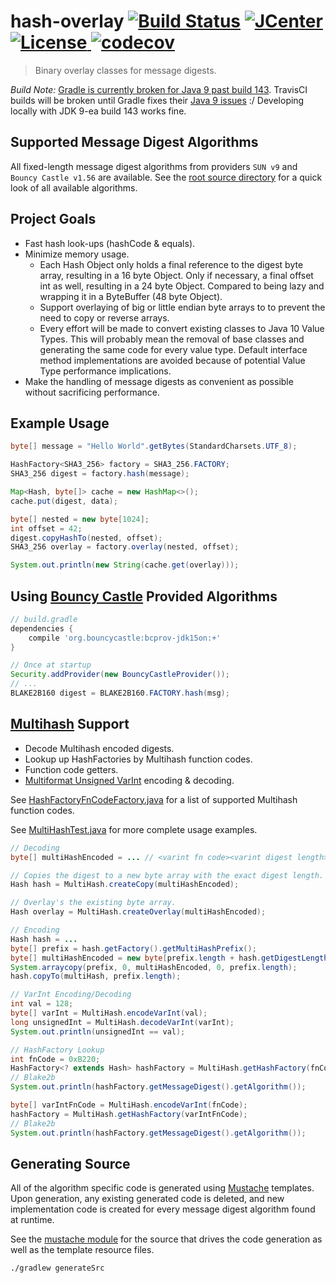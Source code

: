 # hash-overlay [![Build Status](https://travis-ci.org/comodal/hash-overlay.svg)](https://travis-ci.org/comodal/hash-overlay) [![JCenter](https://api.bintray.com/packages/comodal/libraries/hash-overlay/images/download.svg) ](https://bintray.com/comodal/libraries/hash-overlay/_latestVersion) [![License](http://img.shields.io/badge/license-Apache--2-blue.svg?style=flat) ](LICENSE) [![codecov](https://codecov.io/gh/comodal/hash-overlay/branch/master/graph/badge.svg)](https://codecov.io/gh/comodal/hash-overlay)

> Binary overlay classes for message digests.

*Build Note:* [Gradle is currently broken for Java 9 past build 143](https://github.com/gradle/gradle/issues/1095). TravisCI builds will be broken until Gradle fixes their [Java 9 issues](https://github.com/gradle/gradle/issues?utf8=%E2%9C%93&q=is%3Aissue%20is%3Aopen%20Java%209) :/ Developing locally with JDK 9-ea build 143 works fine.

## Supported Message Digest Algorithms

All fixed-length message digest algorithms from providers `SUN v9` and `Bouncy Castle v1.56` are available.  See the [root source directory](src/systems.comodal.hash_overlay/java/systems/comodal/hash) for a quick look of all available algorithms.

## Project Goals

* Fast hash look-ups (hashCode & equals).
* Minimize memory usage.
  * Each Hash Object only holds a final reference to the digest byte array, resulting in a 16 byte Object.  Only if necessary, a final offset int as well, resulting in a 24 byte Object.  Compared to being lazy and wrapping it in a ByteBuffer (48 byte Object).
  * Support overlaying of big or little endian byte arrays to to prevent the need to copy or reverse arrays.
  * Every effort will be made to convert existing classes to Java 10 Value Types.  This will probably mean the removal of base classes and generating the same code for every value type.  Default interface method implementations are avoided because of potential Value Type performance implications.
* Make the handling of message digests as convenient as possible without sacrificing performance.

## Example Usage

```java
byte[] message = "Hello World".getBytes(StandardCharsets.UTF_8);

HashFactory<SHA3_256> factory = SHA3_256.FACTORY;
SHA3_256 digest = factory.hash(message);

Map<Hash, byte[]> cache = new HashMap<>();
cache.put(digest, data);

byte[] nested = new byte[1024];
int offset = 42;
digest.copyHashTo(nested, offset);
SHA3_256 overlay = factory.overlay(nested, offset);

System.out.println(new String(cache.get(overlay)));
```

## Using [Bouncy Castle](https://www.bouncycastle.org/) Provided Algorithms

```groovy
// build.gradle
dependencies {
    compile 'org.bouncycastle:bcprov-jdk15on:+'
}
```

```java
// Once at startup
Security.addProvider(new BouncyCastleProvider());
// ...
BLAKE2B160 digest = BLAKE2B160.FACTORY.hash(msg);

```

## [Multihash](https://github.com/multiformats/multihash) Support

* Decode Multihash encoded digests.
* Lookup up HashFactories by Multihash function codes.
* Function code getters.
* [Multiformat Unsigned VarInt](https://github.com/multiformats/unsigned-varint) encoding & decoding.

See [HashFactoryFnCodeFactory.java](src/systems.comodal.hash_overlay/java/systems/comodal/hash/multihash/HashFactoryFnCodeFactory.java#L15) for a list of supported Multihash function codes.

See [MultiHashTest.java](src/test/java/systems/comodal/hash/MultiHashTest.java#L17) for more complete usage examples.

```java
// Decoding
byte[] multiHashEncoded = ... // <varint fn code><varint digest length><digest>

// Copies the digest to a new byte array with the exact digest length.
Hash hash = MultiHash.createCopy(multiHashEncoded);

// Overlay's the existing byte array.
Hash overlay = MultiHash.createOverlay(multiHashEncoded);
```

```java
// Encoding
Hash hash = ...
byte[] prefix = hash.getFactory().getMultiHashPrefix();
byte[] multiHashEncoded = new byte[prefix.length + hash.getDigestLength()];
System.arraycopy(prefix, 0, multiHashEncoded, 0, prefix.length);
hash.copyTo(multiHash, prefix.length);
```

```java 
// VarInt Encoding/Decoding
int val = 128;
byte[] varInt = MultiHash.encodeVarInt(val);
long unsignedInt = MultiHash.decodeVarInt(varInt);
System.out.println(unsignedInt == val);
```

```java
// HashFactory Lookup
int fnCode = 0xB220;
HashFactory<? extends Hash> hashFactory = MultiHash.getHashFactory(fnCode);
// Blake2b
System.out.println(hashFactory.getMessageDigest().getAlgorithm());

byte[] varIntFnCode = MultiHash.encodeVarInt(fnCode);
hashFactory = MultiHash.getHashFactory(varIntFnCode);
// Blake2b
System.out.println(hashFactory.getMessageDigest().getAlgorithm());
```

## Generating Source

All of the algorithm specific code is generated using [Mustache](https://github.com/spullara/mustache.java) templates.  Upon generation, any existing generated code is deleted, and new implementation code is created for every message digest algorithm found at runtime.

See the [mustache module](src/mustache) for the source that drives the code generation as well as the template resource files.

```bash
./gradlew generateSrc
```

